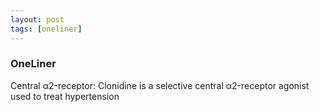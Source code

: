 ```yaml
---
layout: post
tags: [oneliner]
---
```



### OneLiner

Central α2-receptor:  Clonidine is a selective central α2-receptor agonist used to treat hypertension
